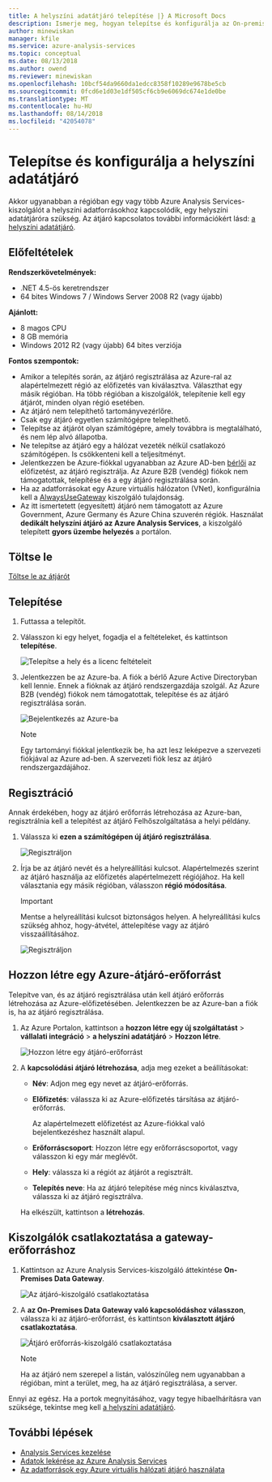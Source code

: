 ```yaml
---
title: A helyszíni adatátjáró telepítése |} A Microsoft Docs
description: Ismerje meg, hogyan telepítse és konfigurálja az On-premises data gateway.
author: minewiskan
manager: kfile
ms.service: azure-analysis-services
ms.topic: conceptual
ms.date: 08/13/2018
ms.author: owend
ms.reviewer: minewiskan
ms.openlocfilehash: 10bcf54da9660da1edcc8358f10289e9678be5cb
ms.sourcegitcommit: 0fcd6e1d03e1df505cf6cb9e6069dc674e1de0be
ms.translationtype: MT
ms.contentlocale: hu-HU
ms.lasthandoff: 08/14/2018
ms.locfileid: "42054078"
---
```

# <a name="install-and-configure-an-on-premises-data-gateway"></a>Telepítse és konfigurálja a helyszíni adatátjáró
Akkor ugyanabban a régióban egy vagy több Azure Analysis Services-kiszolgálót a helyszíni adatforrásokhoz kapcsolódik, egy helyszíni adatátjáróra szükség. Az átjáró kapcsolatos további információkért lásd: [a helyszíni adatátjáró](analysis-services-gateway.md).

## <a name="prerequisites"></a>Előfeltételek
**Rendszerkövetelmények:**

* .NET 4.5-ös keretrendszer
* 64 bites Windows 7 / Windows Server 2008 R2 (vagy újabb)

**Ajánlott:**

* 8 magos CPU
* 8 GB memória
* Windows 2012 R2 (vagy újabb) 64 bites verziója

**Fontos szempontok:**

* Amikor a telepítés során, az átjáró regisztrálása az Azure-ral az alapértelmezett régió az előfizetés van kiválasztva. Választhat egy másik régióban. Ha több régióban a kiszolgálók, telepítenie kell egy átjárót, minden olyan régió esetében. 
* Az átjáró nem telepíthető tartományvezérlőre.
* Csak egy átjáró egyetlen számítógépre telepíthető.
* Telepítse az átjárót olyan számítógépre, amely továbbra is megtalálható, és nem lép alvó állapotba.
* Ne telepítse az átjáró egy a hálózat vezeték nélkül csatlakozó számítógépen. Is csökkenteni kell a teljesítményt.
* Jelentkezzen be Azure-fiókkal ugyanabban az Azure AD-ben [bérlői](https://msdn.microsoft.com/library/azure/jj573650.aspx#BKMK_WhatIsAnAzureADTenant) az előfizetést, az átjáró regisztrálja. Az Azure B2B (vendég) fiókok nem támogatottak, telepítése és a egy átjáró regisztrálása során.
* Ha az adatforrásokat egy Azure virtuális hálózaton (VNet), konfigurálnia kell a [AlwaysUseGateway](analysis-services-vnet-gateway.md) kiszolgáló tulajdonság.
* Az itt ismertetett (egyesített) átjáró nem támogatott az Azure Government, Azure Germany és Azure China szuverén régiók. Használat **dedikált helyszíni átjáró az Azure Analysis Services**, a kiszolgáló telepített **gyors üzembe helyezés** a portálon. 


## <a name="download"></a>Töltse le
 [Töltse le az átjárót](https://aka.ms/azureasgateway)

## <a name="install"></a>Telepítése

1. Futtassa a telepítőt.

2. Válasszon ki egy helyet, fogadja el a feltételeket, és kattintson **telepítése**.

   ![Telepítse a hely és a licenc feltételeit](media/analysis-services-gateway-install/aas-gateway-installer-accept.png)

3. Jelentkezzen be az Azure-ba. A fiók a bérlő Azure Active Directoryban kell lennie. Ennek a fióknak az átjáró rendszergazdája szolgál. Az Azure B2B (vendég) fiókok nem támogatottak, telepítése és az átjáró regisztrálása során.

   ![Bejelentkezés az Azure-ba](media/analysis-services-gateway-install/aas-gateway-installer-account.png)

   > [!NOTE]
   > Egy tartományi fiókkal jelentkezik be, ha azt lesz leképezve a szervezeti fiókjával az Azure ad-ben. A szervezeti fiók lesz az átjáró rendszergazdájához.

## <a name="register"></a>Regisztráció
Annak érdekében, hogy az átjáró erőforrás létrehozása az Azure-ban, regisztrálnia kell a telepítést az átjáró Felhőszolgáltatása a helyi példány. 

1.  Válassza ki **ezen a számítógépen új átjáró regisztrálása**.

    ![Regisztráljon](media/analysis-services-gateway-install/aas-gateway-register-new.png)

2. Írja be az átjáró nevét és a helyreállítási kulcsot. Alapértelmezés szerint az átjáró használja az előfizetés alapértelmezett régiójához. Ha kell választania egy másik régióban, válasszon **régió módosítása**.

    > [!IMPORTANT]
    > Mentse a helyreállítási kulcsot biztonságos helyen. A helyreállítási kulcs szükség ahhoz, hogy-átvétel, áttelepítése vagy az átjáró visszaállításához. 

   ![Regisztráljon](media/analysis-services-gateway-install/aas-gateway-register-name.png)


## <a name="create-resource"></a>Hozzon létre egy Azure-átjáró-erőforrást
Telepítve van, és az átjáró regisztrálása után kell átjáró erőforrás létrehozása az Azure-előfizetésében. Jelentkezzen be az Azure-ban a fiók is, ha az átjáró regisztrálása.

1. Az Azure Portalon, kattintson a **hozzon létre egy új szolgáltatást** > **vállalati integráció** > **a helyszíni adatátjáró**  >   **Hozzon létre**.

   ![Hozzon létre egy átjáró-erőforrást](media/analysis-services-gateway-install/aas-gateway-new-azure-resource.png)

2. A **kapcsolódási átjáró létrehozása**, adja meg ezeket a beállításokat:

    * **Név**: Adjon meg egy nevet az átjáró-erőforrás. 

    * **Előfizetés**: válassza ki az Azure-előfizetés társítása az átjáró-erőforrás. 
   
      Az alapértelmezett előfizetést az Azure-fiókkal való bejelentkezéshez használt alapul.

    * **Erőforráscsoport**: Hozzon létre egy erőforráscsoportot, vagy válasszon ki egy már meglévőt.

    * **Hely**: válassza ki a régiót az átjárót a regisztrált.

    * **Telepítés neve**: Ha az átjáró telepítése még nincs kiválasztva, válassza ki az átjáró regisztrálva. 

    Ha elkészült, kattintson a **létrehozás**.

## <a name="connect-servers"></a>Kiszolgálók csatlakoztatása a gateway-erőforráshoz

1. Kattintson az Azure Analysis Services-kiszolgáló áttekintése **On-Premises Data Gateway**.

   ![Az átjáró-kiszolgáló csatlakoztatása](media/analysis-services-gateway-install/aas-gateway-connect-server.png)

2. A **az On-Premises Data Gateway való kapcsolódáshoz válasszon**, válassza ki az átjáró-erőforrást, és kattintson **kiválasztott átjáró csatlakoztatása**.

   ![Átjáró erőforrás-kiszolgáló csatlakoztatása](media/analysis-services-gateway-install/aas-gateway-connect-resource.png)

    > [!NOTE]
    > Ha az átjáró nem szerepel a listán, valószínűleg nem ugyanabban a régióban, mint a terület, meg, ha az átjáró regisztrálása, a server. 

Ennyi az egész. Ha a portok megnyitásához, vagy tegye hibaelhárításra van szüksége, tekintse meg kell [a helyszíni adatátjáró](analysis-services-gateway.md).

## <a name="next-steps"></a>További lépések
* [Analysis Services kezelése](analysis-services-manage.md)   
* [Adatok lekérése az Azure Analysis Services](analysis-services-connect.md)   
* [Az adatforrások egy Azure virtuális hálózati átjáró használata](analysis-services-vnet-gateway.md)
